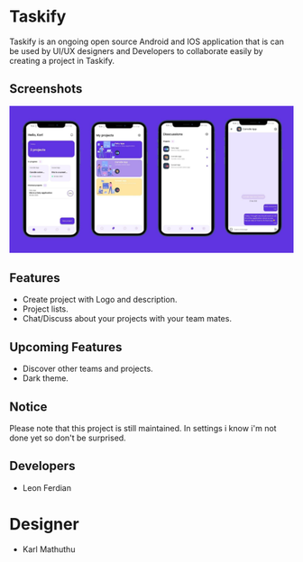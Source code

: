 # Taskify
Taskify is an ongoing open source Android and IOS application that is can be used by UI/UX designers and Developers to collaborate easily by creating a project in Taskify.

## Screenshots
<img src = "screenshots/taskify_main.jpg"/>

## Features
- Create project with Logo and description.
- Project lists.
 - Chat/Discuss about your projects with your team mates.

## Upcoming Features
 - Discover other teams and projects.
 - Dark theme.

## Notice

 Please note that this project is still maintained.
 In settings i know i'm not done yet so don't be surprised.

## Developers
  - Leon Ferdian
# Designer
  - Karl Mathuthu
